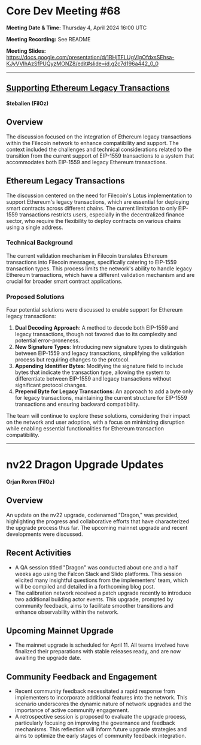 # Core Dev Meeting #68 

**Meeting Date & Time:** Thursday 4, April 2024 16:00 UTC

**Meeting Recording:** See README

**Meeting Slides:** https://docs.google.com/presentation/d/1RHjTFLUgVlgOfdxsSEhsa-KJyVVIhAzSfPUQyzMONZ8/edit#slide=id.g2c7d196a442_0_0


---

## [Supporting Ethereum Legacy Transactions](https://github.com/filecoin-project/FIPs/discussions/962)
#### Stebalien (FilOz)

## Overview
The discussion focused on the integration of Ethereum legacy transactions within the Filecoin network to enhance compatibility and support. The context included the challenges and technical considerations related to the transition from the current support of EIP-1559 transactions to a system that accommodates both EIP-1559 and legacy Ethereum transactions. 

## Ethereum Legacy Transactions
The discussion centered on the need for Filecoin's Lotus implementation to support Ethereum's legacy transactions, which are essential for deploying smart contracts across different chains. The current limitation to only EIP-1559 transactions restricts users, especially in the decentralized finance sector, who require the flexibility to deploy contracts on various chains using a single address.

### Technical Background
The current validation mechanism in Filecoin translates Ethereum transactions into Filecoin messages, specifically catering to EIP-1559 transaction types. This process limits the network's ability to handle legacy Ethereum transactions, which have a different validation mechanism and are crucial for broader smart contract applications.

### Proposed Solutions
Four potential solutions were discussed to enable support for Ethereum legacy transactions:

1. **Dual Decoding Approach**: A method to decode both EIP-1559 and legacy transactions, though not favored due to its complexity and potential error-proneness.
2. **New Signature Types**: Introducing new signature types to distinguish between EIP-1559 and legacy transactions, simplifying the validation process but requiring changes to the protocol.
3. **Appending Identifier Bytes**: Modifying the signature field to include bytes that indicate the transaction type, allowing the system to differentiate between EIP-1559 and legacy transactions without significant protocol changes.
4. **Prepend Byte for Legacy Transactions**: An approach to add a byte only for legacy transactions, maintaining the current structure for EIP-1559 transactions and ensuring backward compatibility.

The team will continue to explore these solutions, considering their impact on the network and user adoption, with a focus on minimizing disruption while enabling essential functionalities for Ethereum transaction compatibility.





---
# nv22 Dragon Upgrade Updates
#### Orjan Roren (FilOz)


## Overview
An update on the nv22 upgrade, codenamed "Dragon," was provided, highlighting the progress and collaborative efforts that have characterized the upgrade process thus far. The upcoming mainnet upgrade and recent developments were discussed.

## Recent Activities
- A QA session titled "Dragon" was conducted about one and a half weeks ago using the Falcon Slack and Slido platforms. This session elicited many insightful questions from the implementers' team, which will be compiled and detailed in a forthcoming blog post.
- The calibration network received a patch upgrade recently to introduce two additional building actor events. This upgrade, prompted by community feedback, aims to facilitate smoother transitions and enhance observability within the network.

## Upcoming Mainnet Upgrade
- The mainnet upgrade is scheduled for April 11. All teams involved have finalized their preparations with stable releases ready, and are now awaiting the upgrade date.

## Community Feedback and Engagement
- Recent community feedback necessitated a rapid response from implementers to incorporate additional features into the network. This scenario underscores the dynamic nature of network upgrades and the importance of active community engagement.
- A retrospective session is proposed to evaluate the upgrade process, particularly focusing on improving the governance and feedback mechanisms. This reflection will inform future upgrade strategies and aims to optimize the early stages of community feedback integration.








